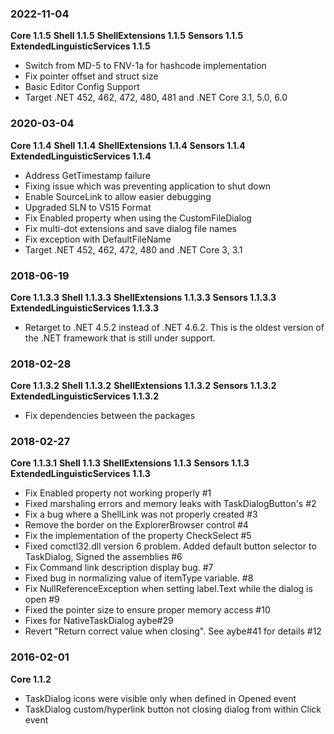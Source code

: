 ### 2022-11-04

**Core 1.1.5**
**Shell 1.1.5**
**ShellExtensions 1.1.5**
**Sensors 1.1.5**
**ExtendedLinguisticServices 1.1.5**

- Switch from MD-5 to FNV-1a for hashcode implementation
- Fix pointer offset and struct size
- Basic Editor Config Support
- Target .NET 452, 462, 472, 480, 481 and .NET Core 3.1, 5.0, 6.0

### 2020-03-04

**Core 1.1.4**
**Shell 1.1.4**
**ShellExtensions 1.1.4**
**Sensors 1.1.4**
**ExtendedLinguisticServices 1.1.4**

- Address GetTimestamp failure
- Fixing issue which was preventing application to shut down
- Enable SourceLink to allow easier debugging
- Upgraded SLN to VS15 Format
- Fix Enabled property when using the CustomFileDialog
- Fix multi-dot extensions and save dialog file names
- Fix exception with DefaultFileName
- Target .NET 452, 462, 472, 480 and .NET Core 3, 3.1

### 2018-06-19

**Core 1.1.3.3**
**Shell 1.1.3.3**
**ShellExtensions 1.1.3.3**
**Sensors 1.1.3.3**
**ExtendedLinguisticServices 1.1.3.3**

- Retarget to .NET 4.5.2 instead of .NET 4.6.2. This is the oldest version of the .NET framework that is still under
  support.

### 2018-02-28

**Core 1.1.3.2**
**Shell 1.1.3.2**
**ShellExtensions 1.1.3.2**
**Sensors 1.1.3.2**
**ExtendedLinguisticServices 1.1.3.2**

- Fix dependencies between the packages

### 2018-02-27

**Core 1.1.3.1**
**Shell 1.1.3**
**ShellExtensions 1.1.3**
**Sensors 1.1.3**
**ExtendedLinguisticServices 1.1.3**

- Fix Enabled property not working properly #1
- Fixed marshaling errors and memory leaks with TaskDialogButton's #2
- Fix a bug where a ShellLink was not properly created #3
- Remove the border on the ExplorerBrowser control #4
- Fix the implementation of the property CheckSelect #5
- Fixed comctl32.dll version 6 problem. Added default button selector to TaskDialog, Signed the assemblies #6
- Fix Command link description display bug. #7
- Fixed bug in normalizing value of itemType variable. #8
- Fix NullReferenceException when setting label.Text while the dialog is open #9
- Fixed the pointer size to ensure proper memory access #10
- Fixes for NativeTaskDialog aybe#29
- Revert "Return correct value when closing". See aybe#41 for details #12

### 2016-02-01

**Core 1.1.2**

- TaskDialog icons were visible only when defined in Opened event
- TaskDialog custom/hyperlink button not closing dialog from within Click event
